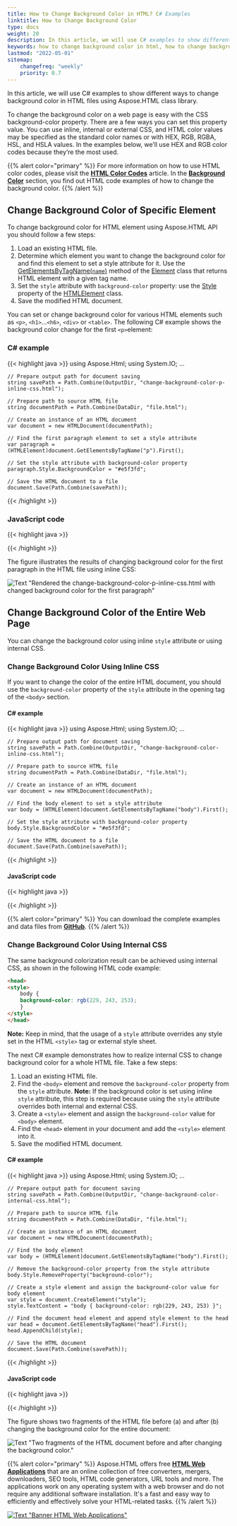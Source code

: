 ```yaml
---
title: How to Change Background Color in HTML? C# Examples
linktitle: How to Change Background Color
type: docs
weight: 20
description: In this article, we will use C# examples to show different ways to change background color in HTML files using Aspose.HTML class library.
keywords: how to change background color in html, how to change background color, html background color, change background color, c# examples, javascript code, inline css, internal css
lastmod: "2022-05-01"
sitemap:
    changefreq: "weekly"
    priority: 0.7
---
```


<link href="./../../style.css" rel="stylesheet" type="text/css" />

In this article, we will use C# examples to show different ways to change background color in HTML files using Aspose.HTML class library.

To change the background color on a web page is easy with the CSS background-color property. There are a few ways you can set this property value. You can use inline, internal or external CSS, and HTML color values may be specified as the standard color names or with HEX, RGB, RGBA, HSL, and HSLA values. In the examples below, we’ll use HEX and RGB color codes because they’re the most used.

{{% alert color="primary" %}} 
For more information on how to use HTML color codes, please visit the [**HTML Color Codes**](https://docs.aspose.com/html/net/tutorial/html-colors/) article.  In the [**Background Color**](/html/net/tutorial/working-with-html-color/#background-color) section, you find out HTML code examples of how to change the background color.
{{% /alert %}} 

## **Change Background Color of Specific Element** 

To change background color for HTML element using Aspose.HTML API you should follow a few steps:

1. Load an existing HTML file.
2. Determine which element you want to change the background color for and find this element to set a style attribute for it. Use the [GetElementsByTagName(`name`)](https://apireference.aspose.com/html/net/aspose.html.dom/element/methods/getelementsbytagname) method of the [Element](https://apireference.aspose.com/html/net/aspose.html.dom/element) class that returns HTML element with a given tag name.
3. Set the `style` attribute with `background-color` property:  use the [Style](https://apireference.aspose.com/html/net/aspose.html/htmlelement/properties/style) property of the [HTMLElement](https://apireference.aspose.com/html/net/aspose.html/htmlelement) class. 
4. Save the modified HTML document.

You can set or change background color for various HTML elements such as `<p>`,  `<h1>`…`<h6>`, `<div>` or `<table>`.  The following C# example shows the background color change for the first `<p>`element:

### **C# example**

{{< highlight java >}}
using Aspose.Html;
using System.IO;
...

    // Prepare output path for document saving
    string savePath = Path.Combine(OutputDir, "change-background-color-p-inline-css.html");
    
    // Prepare path to source HTML file
    string documentPath = Path.Combine(DataDir, "file.html");
    
    // Create an instance of an HTML document
    var document = new HTMLDocument(documentPath);
    
    // Find the first paragraph element to set a style attribute
    var paragraph = (HTMLElement)document.GetElementsByTagName("p").First();
    
    // Set the style attribute with background-color property
    paragraph.Style.BackgroundColor = "#e5f3fd";
    
    // Save the HTML document to a file
    document.Save(Path.Combine(savePath));
{{< /highlight >}}

### **JavaScript code**
{{< highlight java >}}
<script>		
	// Find the paragraph element to set a style attribute
	var paragraph = document.getElementsByTagName("p")[0];

	// Set the style attribute with background-color property
	paragraph.style.backgroundColor = "#e5f3fd";		
	</script>
{{< /highlight >}}

The figure illustrates the results of changing background color for the first paragraph in the HTML file using inline CSS:

![Text "Rendered the change-background-color-p-inline-css.html with changed background color for the first paragraph"](change-background-color-p.png#center)

## **Change Background Color of the Entire Web Page** 

You can change the background color using inline `style` attribute or using internal CSS.

### **Change Background Color Using Inline CSS**

If you want to change the color of the entire HTML document, you should use the `background-color` property of the `style` attribute in the opening tag of the `<body>` section. 

#### **C# example**

{{< highlight java >}}
using Aspose.Html;
using System.IO;
...

    // Prepare output path for document saving
    string savePath = Path.Combine(OutputDir, "change-background-color-inline-css.html");
    
    // Prepare path to source HTML file
    string documentPath = Path.Combine(DataDir, "file.html");
    
    // Create an instance of an HTML document
    var document = new HTMLDocument(documentPath);
    
    // Find the body element to set a style attribute
    var body = (HTMLElement)document.GetElementsByTagName("body").First();
    
    // Set the style attribute with background-color property
    body.Style.BackgroundColor = "#e5f3fd";
    
    // Save the HTML document to a file
    document.Save(Path.Combine(savePath));
{{< /highlight >}}

#### **JavaScript code**
{{< highlight java >}}
<script>
	// Find the body element to set a style attribute
	var body = document.getElementsByTagName("body")[0];   

	// Set style attribute with background-color property
	body.style.backgroundColor = "#e5f3fd";
</script>
{{< /highlight >}}

{{% alert color="primary" %}}
You can download the complete examples and data files from <a href="https://github.com/aspose-html/Aspose.HTML-Documentation/tree/main/content/tests-net" rel='noopener nofollow' target="_blank">**GitHub**</a>.
{{% /alert %}}

### **Change Background Color Using Internal CSS**

The same background colorization result can be achieved using internal CSS, as shown in the following HTML code example:

```html
<head>
<style>
	body { 
	background-color: rgb(229, 243, 253);
	}
</style>
</head>
```
**Note:** Keep in mind, that the usage of a `style` attribute overrides any style set in the HTML `<style>` tag or external style sheet.

The next C# example demonstrates how to realize internal CSS to change background color for a whole HTML file. Take a few steps:

1. Load an existing HTML file.
2. Find the `<body>` element and remove the `background-color` property from the `style` attribute. **Note:** If the background color is set using inline `style` attribute, this step  is required because using the `style` attribute overrides both internal and external CSS.
3. Create a `<style>` element and assign the `background-color` value for `<body>` element.
4. Find the  `<head>` element  in your document and add the `<style>` element into it.
5. Save the modified HTML document.

#### **C# example**

{{< highlight java >}}
using Aspose.Html;
using System.IO;
...

    // Prepare output path for document saving
    string savePath = Path.Combine(OutputDir, "change-background-color-internal-css.html");
    
    // Prepare path to source HTML file
    string documentPath = Path.Combine(DataDir, "file.html");
    
    // Create an instance of an HTML document
    var document = new HTMLDocument(documentPath);
    
    // Find the body element
    var body = (HTMLElement)document.GetElementsByTagName("body").First();
    
    // Remove the background-color property from the style attribute
    body.Style.RemoveProperty("background-color");
    
    // Create a style element and assign the background-color value for body element
    var style = document.CreateElement("style");
    style.TextContent = "body { background-color: rgb(229, 243, 253) }";
    
    // Find the document head element and append style element to the head
    var head = document.GetElementsByTagName("head").First();
    head.AppendChild(style);
    
    // Save the HTML document
    document.Save(Path.Combine(savePath));
{{< /highlight >}}

#### **JavaScript code**
{{< highlight java >}}
<script>
	// Find the body element
	var body = document.getElementsByTagName("body")[0];

	// Remove the background-color property from style attribute
	body.style.removeProperty("background-color");
	
	// Create a style element and assign the background-color value for body element
	var style = document.createElement("style");
	style.textContent = "body { background-color: rgb(229, 243, 253) }";
	
	// Find the document head element and append style element to the head
	var head = document.getElementsByTagName("head")[0];
	head.appendChild(style);
</script>
{{< /highlight >}}

The figure shows two fragments of the HTML file before (a) and after (b) changing the background color for the entire document:

![Text "Two fragments of the HTML document before and after changing the background color."](change-background-color.png#center)


{{% alert color="primary" %}}
Aspose.HTML offers free <a href="https://products.aspose.app/html/applications" target="_blank">**HTML Web Applications**</a> that are an online collection of free converters, mergers, downloaders, SEO tools, HTML code generators, URL tools and more. The applications work on any operating system with a web browser and do not require any additional software installation. It's a fast and easy way to efficiently and effectively solve your HTML-related tasks.
{{% /alert %}}

<a href="https://products.aspose.app/html/applications" target="_blank">![Text "Banner HTML Web Applications"](../../tutorial/html-web-apps.png#center)</a> 

